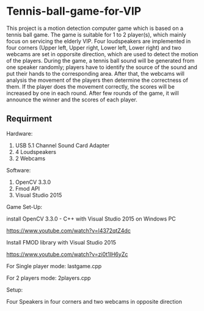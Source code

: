 # Tennis-ball-game-for-VIP
This project is a motion detection computer game which is based on a tennis ball game. The game is suitable for 1 to 2 player(s), which mainly focus on servicing the elderly VIP. Four loudspeakers are implemented in four corners (Upper left, Upper right, Lower left, Lower right) and two webcams are set in opporsite direction, which are used to detect the motion of the players. During the game, a tennis ball sound will be generated from one speaker randomly; players have to identify the source of the sound and put their hands to the corresponding area. After that, the webcams will analysis the movement of the players then determine the correctness of them. If the player does the movement correctly, the scores will be increased by one in each round. After few rounds of the game, it will announce the winner and the scores of each player.


## Requirment

Hardware:
1. USB 5.1 Channel Sound Card Adapter
2. 4 Loudspeakers
3. 2 Webcams

Software:
1. OpenCV 3.3.0
2. Fmod API
3. Visual Studio 2015

Game Set-Up:


install OpenCV 3.3.0 - C++ with Visual Studio 2015 on Windows PC

https://www.youtube.com/watch?v=l4372qtZ4dc


Install FMOD library with Visual Studio 2015

https://www.youtube.com/watch?v=zi0t1IH6yZc



For Single player mode: lastgame.cpp

For 2 players mode: 2players.cpp



Setup:

Four Speakers in four corners and  two webcams in opposite direction


